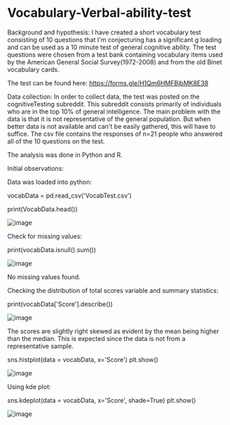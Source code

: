 # Vocabulary-Verbal-ability-test


Background and hypothesis: I have created a short vocabulary test consisting of 10 questions that I'm conjecturing has a significant g loading and can be used as a 10 minute test of general cognitive ability. The test questions were chosen from a test bank containing vocabulary items used by the American General Social Survey(1972-2008) and from the old Binet vocabulary cards.

The test can be found here: 
https://forms.gle/H1Qm6HMFBjbMK8E38

Data collection: In order to collect data, the test was posted on the cognitiveTesting subreddit. This subreddit consists primarily of individuals who are in the top 10% of general intelligence. The main problem with the data is that it is not representative of the general population. But when better data is not available and can't be easily gathered, this will have to suffice. The csv file contains the responses of n=21 people who answered all of the 10 questions on the test.


The analysis was done in Python and R.

Initial observations: 


Data was loaded into python: 

vocabData = pd.read_csv('VocabTest.csv')

print(VocabData.head())

![image](https://user-images.githubusercontent.com/76405713/175430845-c3f59c7b-ff60-4016-aa3f-1e0a562b6b36.png)


Check for missing values:

print(vocabData.isnull().sum())

![image](https://user-images.githubusercontent.com/76405713/175430894-37a29093-61e0-4535-b399-234f27030eba.png)

No missing values found.

Checking the distribution of total scores variable and summary statistics:

print(vocabData['Score'].describe())

![image](https://user-images.githubusercontent.com/76405713/175431095-e8cb6614-b9dd-4626-a8d8-194ebf42aa0f.png)

The scores are slightly right skewed as evident by the mean being higher than the median. This is expected since the data is not from a representative sample.

sns.histplot(data = vocabData, x='Score')
plt.show()

![image](https://user-images.githubusercontent.com/76405713/175431606-d4e27fde-a59e-46f9-9f43-bb2559c81199.png)

Using kde plot:

sns.kdeplot(data = vocabData, x='Score', shade=True)
plt.show()

![image](https://user-images.githubusercontent.com/76405713/175431829-4074758b-f3ee-4b60-b4ea-271e51b11c27.png)
















